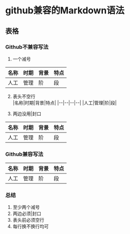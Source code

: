 # github兼容的Markdown语法   
## 表格     
### Github不兼容写法  
1. 一个减号   

|名称|时期|背景|特点| 
|-|-|-|-|
|人工|管理|阶|段|   
2. 表头不空行   
|名称|时期|背景|特点|
|--|--|--|--| 
|人工|管理|阶|段|   

3. 两边没用|封口   

名称|时期|背景|特点 
--|--|--|-- 
人工|管理|阶|段    
 
 
### Github兼容写法   

|名称|时期|背景|特点 |
|--|--|--|--| 
|人工|管理|阶|段|   


### 总结   
1. 至少两个减号   
2. 两边必须|封口  
3. 表头前必须空行  
4. 每行换不换行均可    